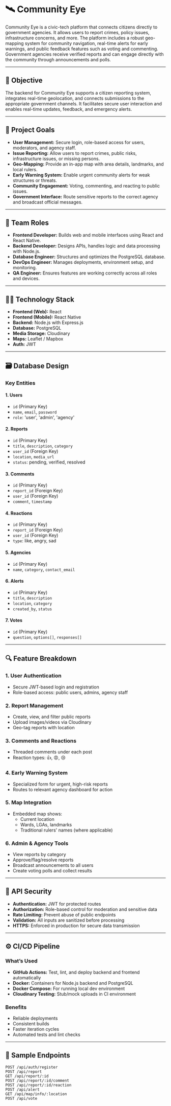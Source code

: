 # 🛰️ Community Eye

Community Eye is a civic-tech platform that connects citizens directly to government agencies. It allows users to report crimes, policy issues, infrastructure concerns, and more. The platform includes a robust geo-mapping system for community navigation, real-time alerts for early warnings, and public feedback features such as voting and commenting. Government agencies receive verified reports and can engage directly with the community through announcements and polls.

---

## 🎯 Objective

The backend for Community Eye supports a citizen reporting system, integrates real-time geolocation, and connects submissions to the appropriate government channels. It facilitates secure user interaction and enables real-time updates, feedback, and emergency alerts.

---

## 🚩 Project Goals

- **User Management:** Secure login, role-based access for users, moderators, and agency staff.
- **Issue Reporting:** Allow users to report crimes, public risks, infrastructure issues, or missing persons.
- **Geo-Mapping:** Provide an in-app map with area details, landmarks, and local rulers.
- **Early Warning System:** Enable urgent community alerts for weak structures or threats.
- **Community Engagement:** Voting, commenting, and reacting to public issues.
- **Government Interface:** Route sensitive reports to the correct agency and broadcast official messages.

---

## 👥 Team Roles

- **Frontend Developer:** Builds web and mobile interfaces using React and React Native.
- **Backend Developer:** Designs APIs, handles logic and data processing with Node.js.
- **Database Engineer:** Structures and optimizes the PostgreSQL database.
- **DevOps Engineer:** Manages deployments, environment setup, and monitoring.
- **QA Engineer:** Ensures features are working correctly across all roles and devices.

---

## 🧑‍💻 Technology Stack

- **Frontend (Web):** React
- **Frontend (Mobile):** React Native
- **Backend:** Node.js with Express.js
- **Database:** PostgreSQL
- **Media Storage:** Cloudinary
- **Maps:** Leaflet / Mapbox
- **Auth:** JWT

---

## 🗃️ Database Design

### Key Entities

#### 1. Users

- `id` (Primary Key)
- `name`, `email`, `password`
- `role`: 'user', 'admin', 'agency'

#### 2. Reports

- `id` (Primary Key)
- `title`, `description`, `category`
- `user_id` (Foreign Key)
- `location`, `media_url`
- `status`: pending, verified, resolved

#### 3. Comments

- `id` (Primary Key)
- `report_id` (Foreign Key)
- `user_id` (Foreign Key)
- `comment`, `timestamp`

#### 4. Reactions

- `id` (Primary Key)
- `report_id` (Foreign Key)
- `user_id` (Foreign Key)
- `type`: like, angry, sad

#### 5. Agencies

- `id` (Primary Key)
- `name`, `category`, `contact_email`

#### 6. Alerts

- `id` (Primary Key)
- `title`, `description`
- `location`, `category`
- `created_by`, `status`

#### 7. Votes

- `id` (Primary Key)
- `question`, `options[]`, `responses[]`

---

## 🔍 Feature Breakdown

### 1. User Authentication

- Secure JWT-based login and registration
- Role-based access: public users, admins, agency staff

### 2. Report Management

- Create, view, and filter public reports
- Upload images/videos via Cloudinary
- Geo-tag reports with location

### 3. Comments and Reactions

- Threaded comments under each post
- Reaction types: 👍, 😡, 😢

### 4. Early Warning System

- Specialized form for urgent, high-risk reports
- Routes to relevant agency dashboard for action

### 5. Map Integration

- Embedded map shows:
  - Current location
  - Wards, LGAs, landmarks
  - Traditional rulers' names (where applicable)

### 6. Admin & Agency Tools

- View reports by category
- Approve/flag/resolve reports
- Broadcast announcements to all users
- Create voting polls and collect results

---

## 🔐 API Security

- **Authentication:** JWT for protected routes
- **Authorization:** Role-based control for moderation and sensitive data
- **Rate Limiting:** Prevent abuse of public endpoints
- **Validation:** All inputs are sanitized before processing
- **HTTPS:** Enforced in production for secure data transmission

---

## ⚙️ CI/CD Pipeline

### What’s Used

- **GitHub Actions:** Test, lint, and deploy backend and frontend automatically
- **Docker:** Containers for Node.js backend and PostgreSQL
- **Docker Compose:** For running local dev environment
- **Cloudinary Testing:** Stub/mock uploads in CI environment

### Benefits

- Reliable deployments
- Consistent builds
- Faster iteration cycles
- Automated tests and lint checks

---

## 📎 Sample Endpoints

```http
POST /api/auth/register
POST /api/report
GET /api/report/:id
POST /api/report/:id/comment
POST /api/report/:id/reaction
POST /api/alert
GET /api/map/info/:location
POST /api/vote
```
